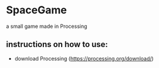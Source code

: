 # SpaceGame
a small game made in Processing


## instructions on how to use:

- download Processing (https://processing.org/download/)
